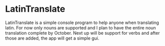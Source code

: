 # LatinTranslate
LatinTranslate is a simple console program to help anyone when translating latin. 
For now only nouns are supported and I plan to have the entire noun translation complete by October.
Next up will be support for verbs and after those are added, the app will get a simple gui.
